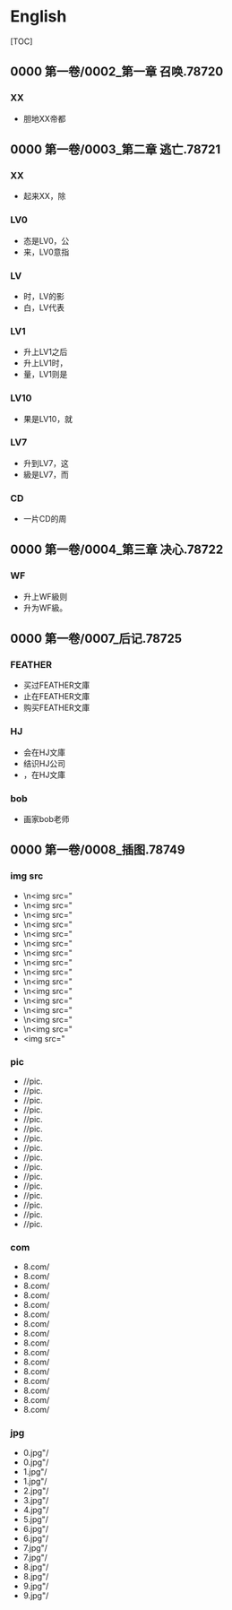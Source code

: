 # English

[TOC]

## 0000 第一卷/0002_第一章 召唤.78720

### XX

- 胆地XX帝都


## 0000 第一卷/0003_第二章 逃亡.78721

### XX

- 起来XX，除

### LV0

- 态是LV0，公
- 来，LV0意指

### LV

- 时，LV的影
- 白，LV代表

### LV1

- 升上LV1之后
- 升上LV1时，
- 量，LV1则是

### LV10

- 果是LV10，就

### LV7

- 升到LV7，这
- 級是LV7，而

### CD

- 一片CD的周


## 0000 第一卷/0004_第三章 决心.78722

### WF

- 升上WF級则
- 升为WF級。


## 0000 第一卷/0007_后记.78725

### FEATHER

- 买过FEATHER文庫
- 止在FEATHER文庫
- 购买FEATHER文庫

### HJ

- 会在HJ文庫
- 结识HJ公司
- ，在HJ文庫

### bob

- 画家bob老师


## 0000 第一卷/0008_插图.78749

### img src

- \n<img src=\"
- \n<img src=\"
- \n<img src=\"
- \n<img src=\"
- \n<img src=\"
- \n<img src=\"
- \n<img src=\"
- \n<img src=\"
- \n<img src=\"
- \n<img src=\"
- \n<img src=\"
- \n<img src=\"
- \n<img src=\"
- \n<img src=\"
- \n<img src=\"
- <img src=\"

### pic

- //pic.
- //pic.
- //pic.
- //pic.
- //pic.
- //pic.
- //pic.
- //pic.
- //pic.
- //pic.
- //pic.
- //pic.
- //pic.
- //pic.
- //pic.
- //pic.

### com

- 8.com/
- 8.com/
- 8.com/
- 8.com/
- 8.com/
- 8.com/
- 8.com/
- 8.com/
- 8.com/
- 8.com/
- 8.com/
- 8.com/
- 8.com/
- 8.com/
- 8.com/
- 8.com/

### jpg

- 0.jpg\"/
- 0.jpg\"/
- 1.jpg\"/
- 1.jpg\"/
- 2.jpg\"/
- 3.jpg\"/
- 4.jpg\"/
- 5.jpg\"/
- 6.jpg\"/
- 6.jpg\"/
- 7.jpg\"/
- 7.jpg\"/
- 8.jpg\"/
- 8.jpg\"/
- 9.jpg\"/
- 9.jpg\"/
